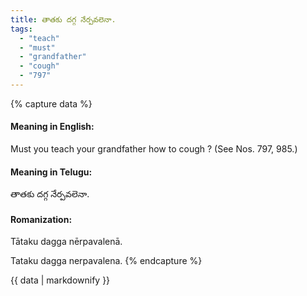 ```yaml
---
title: తాతకు దగ్గ నేర్పవలెనా.
tags:
  - "teach"
  - "must"
  - "grandfather"
  - "cough"
  - "797"
---
```


{% capture data %}
#### Meaning in English:
Must you teach your grandfather how to cough ?
(See Nos. 797, 985.)

#### Meaning in Telugu:
తాతకు దగ్గ నేర్పవలెనా.

#### Romanization:
Tātaku dagga nērpavalenā.

Tataku dagga nerpavalena.
{% endcapture %}

{{ data | markdownify }}

